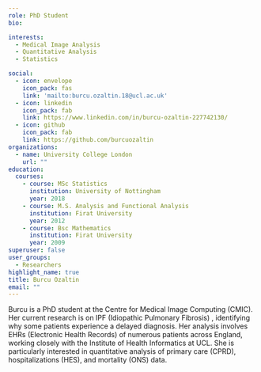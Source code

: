 ```yaml
---
role: PhD Student
bio:

interests:
  - Medical Image Analysis
  - Quantitative Analysis
  - Statistics

social:
  - icon: envelope
    icon_pack: fas
    link: 'mailto:burcu.ozaltin.18@ucl.ac.uk'
  - icon: linkedin
    icon_pack: fab
    link: https://www.linkedin.com/in/burcu-ozaltin-227742130/
  - icon: github
    icon_pack: fab
    link: https://github.com/burcuozaltin
organizations:
  - name: University College London
    url: ""
education:
  courses:
    - course: MSc Statistics
      institution: University of Nottingham
      year: 2018
    - course: M.S. Analysis and Functional Analysis
      institution: Firat University
      year: 2012
    - course: Bsc Mathematics
      institution: Firat University
      year: 2009
superuser: false
user_groups:
  - Researchers
highlight_name: true
title: Burcu Ozaltin
email: ""
---
```


Burcu is a PhD student at the Centre for Medical Image Computing (CMIC). Her current research is on IPF (Idiopathic Pulmonary Fibrosis) , identifying why some patients experience a delayed diagnosis. Her analysis involves EHRs (Electronic Health Records) of numerous patients across England, working closely with the Institute of Health Informatics at UCL. She is particularly interested in quantitative analysis of primary care (CPRD), hospitalizations (HES), and mortality (ONS) data.
